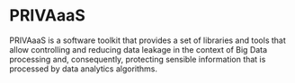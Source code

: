 # PRIVAaaS
PRIVAaaS is a software toolkit that provides a set of libraries and tools that allow controlling and reducing data leakage in the context of Big Data processing and, consequently, protecting sensible information that is processed by data analytics algorithms.

